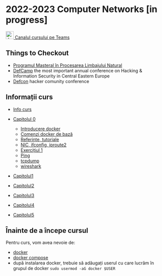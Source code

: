 # 2022-2023 Computer Networks [in progress]


<a href="https://teams.microsoft.com/l/team/19%3awA2tGLn96SH2G_cNGKwPe8orFahlzuCYOLqhL30Uvao1%40thread.tacv2/conversations?groupId=e5a51008-8327-4111-89e8-0a128bfbd7ea&tenantId=08a1a72f-fecd-4dae-8cec-471a2fb7c2f1">
<img src="https://upload.wikimedia.org/wikipedia/commons/c/c9/Microsoft_Office_Teams_%282018%E2%80%93present%29.svg" alt="drawing" width="25"/>
Canalul cursului pe Teams
</a>




## Things to Checkout
- [Programul Masteral în Procesarea Limbajului Natural](https://nlp.unibuc.ro/master)
- [DefCamp](https://def.camp/) the most important annual conference on Hacking & Information Security in Central Eastern Europe
- [Defcon](https://www.defcon.org/) hacker comunity conference

## Informații curs
- [Info curs](curs/)
- [Capitolul 0](capitolul0/)
    - [Introducere docker](capitolul0#docker)
    - [Comenzi docker de bază](capitolul0#docker_comenzi)
    - [Referinte, tutoriale](capitolul0#tutoriale)
    - [NIC, ifconfig, iproute2](capitolul0#nic)
    - [Exercițiul 1](capitolul0#exercitiu1)
    - [Ping](capitolul0#ping)
    - [tcpdump](capitolul0#tcpdump_install)
    - [wireshark](capitolul0#wireshark)

- [Capitolul1](capitolul1/)
- [Capitolul2](capitolul2/)
- [Capitolul3](capitolul3/)
- [Capitolul4](capitolul4/)
- [Capitolul5](capitolul5/)





## Înainte de a începe cursul
Pentru curs, vom avea nevoie de:
- [docker](https://docs.docker.com/install/linux/docker-ce/ubuntu/)
- [docker compose](https://docs.docker.com/compose/install/linux/)
- după instalarea docker, trebuie să adăugați userul cu care lucrăm în grupul de docker `sudo usermod -aG docker $USER`

